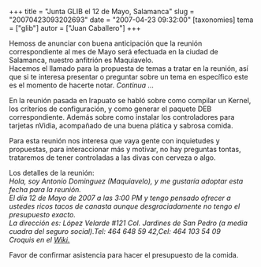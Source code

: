 +++
title = "Junta GLIB el 12 de Mayo, Salamanca"
slug = "20070423093202693"
date = "2007-04-23 09:32:00"
[taxonomies]
tema = ["glib"]
autor = ["Juan Caballero"]
+++

Hemoss de anunciar con buena anticipación que la reunión correspondiente
al mes de Mayo será efectuada en la ciudad de Salamanca, nuestro
anfitrión es Maquiavelo.  
Hacemos el llamado para la propuesta de temas a tratar en la reunión,
así que si te interesa presentar o preguntar sobre un tema en específico
este es el momento de hacerte notar. *Continua ...*

<!-- more -->
En la reunión pasada en Irapuato se habló sobre como compilar un Kernel,
los críterios de configuración, y como generar el paquete DEB
correspondiente. Además sobre como instalar los controladores para
tarjetas nVidia, acompañado de una buena plática y sabrosa comida.

Para esta reunión nos interesa que vaya gente con inquietudes y
propuestas, para interaccionar más y motivar, no hay preguntas tontas,
trataremos de tener controladas a las divas con cerveza o algo.

Los detalles de la reunión:  
*Hola, soy Antonio Dominguez (Maquiavelo), y me gustaría adoptar esta
fecha para la reunión.  
El día 12 de Mayo de 2007 a las 3:00 PM y tengo pensado ofrecer a
ustedes ricos tacos de canasta aunque desgraciadamente no tengo el
presupuesto exacto.  
La dirección es: López Velarde #121 Col. Jardines de San Pedro (a media
cuadra del seguro social).Tel: 464 648 59 42,Cel: 464 103 54 09  
Croquis en el
[Wiki.](http://wiki.glib.org.mx/index.php/Calendario_de_Juntas_GLIB_2007#Mayo)*

Favor de confirmar asistencia para hacer el presupuesto de la comida.


